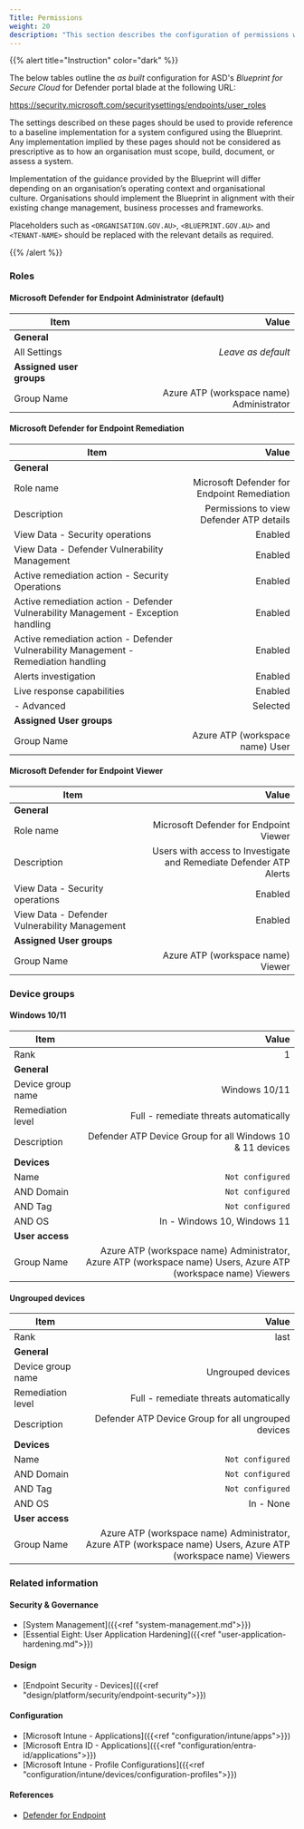 ```yaml
---
Title: Permissions
weight: 20
description: "This section describes the configuration of permissions within Microsoft Defender associated with systems built according to the guidance provided by ASD's Blueprint for Secure Cloud."
---
```


{{% alert title="Instruction" color="dark" %}}
 
The below tables outline the *as built* configuration for ASD's *Blueprint for Secure Cloud* for Defender portal blade at the following URL: 

https://security.microsoft.com/securitysettings/endpoints/user_roles
 
The settings described on these pages should be used to provide reference to a baseline implementation for a system configured using the Blueprint. Any implementation implied by these pages should not be considered as prescriptive as to how an organisation must scope, build, document, or assess a system.

Implementation of the guidance provided by the Blueprint will differ depending on an organisation’s operating context and organisational culture. Organisations should implement the Blueprint in alignment with their existing change management, business processes and frameworks.

Placeholders such as `<ORGANISATION.GOV.AU>`, `<BLUEPRINT.GOV.AU>` and `<TENANT-NAME>` should be replaced with the relevant details as required.
 
{{% /alert %}}


### Roles

#### Microsoft Defender for Endpoint Administrator (default)

| Item                     | Value                               |
| ------------------------ | -----------------------------------:|
| **General**              |                                     |
| All Settings             | *Leave as default*                  |
| **Assigned user groups** |                                     |
| Group Name               | Azure ATP (workspace name) Administrator |

#### Microsoft Defender for Endpoint Remediation

| Item                                                                                 | Value                                       |
| ------------------------------------------------------------------------------------ | -------------------------------------------:|
| **General**                                                                          |                                             |
| Role name                                                                            | Microsoft Defender for Endpoint Remediation |
| Description                                                                          | Permissions to view Defender ATP details    |
| View Data - Security operations                                                      | Enabled                                     |
| View Data - Defender Vulnerability Management                                        | Enabled                                     |
| Active remediation action - Security Operations                                      | Enabled                                     |
| Active remediation action - Defender Vulnerability Management - Exception handling   | Enabled                                     |
| Active remediation action - Defender Vulnerability Management - Remediation handling | Enabled                                     |
| Alerts investigation                                                                 | Enabled                                     |
| Live response capabilities                                                           | Enabled                                     |
| - Advanced                                                                           | Selected                                    |
| **Assigned User groups**                                                             |                                             |
| Group Name                                                                           | Azure ATP (workspace name) User             |

#### Microsoft Defender for Endpoint Viewer

| Item                                          | Value                                                              |
| --------------------------------------------- | ------------------------------------------------------------------:|
| **General**                                   |                                                                    |
| Role name                                     | Microsoft Defender for Endpoint Viewer                             |
| Description                                   | Users with access to Investigate and Remediate Defender ATP Alerts |
| View Data - Security operations               | Enabled                                                            |
| View Data - Defender Vulnerability Management | Enabled                                                            |
| **Assigned User groups**                      |                                                                    |
| Group Name                                    | Azure ATP (workspace name) Viewer                                  |

### Device groups

#### Windows 10/11

| Item              | Value                                                                                                          |
| ----------------- | --------------------------------------------------------------------------------------------------------------:|
| Rank              | 1                                                                                                              |
| **General**       |                                                                                                                |
| Device group name | Windows 10/11                                                                                                  |
| Remediation level | Full - remediate threats automatically                                                                         |
| Description       | Defender ATP Device Group for all Windows 10 & 11 devices                                                      |
| **Devices**       |                                                                                                                |
| Name              | `Not configured`                                                                                               |
| AND Domain        | `Not configured`                                                                                               |
| AND Tag           | `Not configured`                                                                                               |
| AND OS            | In - Windows 10, Windows 11                                                                                    |
| **User access**   |                                                                                                                |
| Group Name        | Azure ATP (workspace name) Administrator, Azure ATP (workspace name) Users, Azure ATP (workspace name) Viewers |

#### Ungrouped devices

| Item              | Value                                                                                                          |
| ----------------- | --------------------------------------------------------------------------------------------------------------:|
| Rank              | last                                                                                                           |
| **General**       |                                                                                                                |
| Device group name | Ungrouped devices                                                                                              |
| Remediation level | Full - remediate threats automatically                                                                         |
| Description       | Defender ATP Device Group for all ungrouped devices                                                            |
| **Devices**       |                                                                                                                |
| Name              | `Not configured`                                                                                               |
| AND Domain        | `Not configured`                                                                                               |
| AND Tag           | `Not configured`                                                                                               |
| AND OS            | In - None                                                                                                      |
| **User access**   |                                                                                                                |
| Group Name        | Azure ATP (workspace name) Administrator, Azure ATP (workspace name) Users, Azure ATP (workspace name) Viewers |

### Related information

#### Security & Governance

* [System Management]({{<ref "system-management.md">}})
* [Essential Eight: User Application Hardening]({{<ref "user-application-hardening.md">}})
  
#### Design

* [Endpoint Security - Devices]({{<ref "design/platform/security/endpoint-security">}})
  
#### Configuration

* [Microsoft Intune - Applications]({{<ref "configuration/intune/apps">}})
* [Microsoft Entra ID - Applications]({{<ref "configuration/entra-id/applications">}})
* [Microsoft Intune - Profile Configurations]({{<ref "configuration/intune/devices/configuration-profiles">}})

#### References

* [Defender for Endpoint](https://learn.microsoft.com/microsoft-365/security/defender-endpoint)